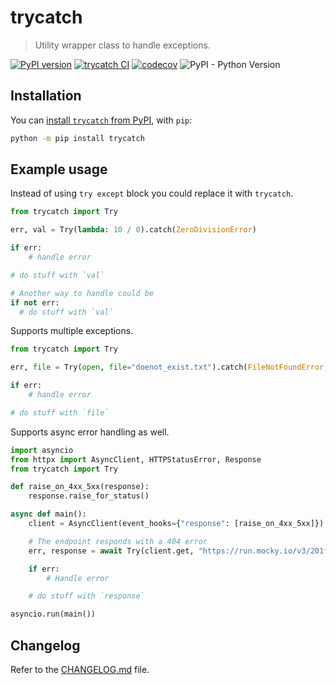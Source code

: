 # trycatch

> Utility wrapper class to handle exceptions.

[![PyPI version](https://badge.fury.io/py/trycatch.svg)](https://badge.fury.io/py/trycatch)
[![trycatch CI](https://github.com/omegatrix/trycatch/actions/workflows/build.yaml/badge.svg)](https://github.com/omegatrix/trycatch/actions/workflows/build.yaml)
[![codecov](https://codecov.io/gh/omegatrix/trycatch/branch/main/graph/badge.svg?token=2M0QOSUPM0)](https://codecov.io/gh/omegatrix/trycatch)
![PyPI - Python Version](https://img.shields.io/pypi/pyversions/trycatch)

## Installation
You can [install `trycatch` from PyPI](https://pypi.org/project/trycatch), with `pip`:

```bash
python -m pip install trycatch
```

## Example usage
Instead of using `try except` block you could replace it with `trycatch`.

```py
from trycatch import Try

err, val = Try(lambda: 10 / 0).catch(ZeroDivisionError)

if err:
    # handle error

# do stuff with `val`

# Another way to handle could be
if not err:
  # do stuff with `val`
```

Supports multiple exceptions.
```py
from trycatch import Try

err, file = Try(open, file="doenot_exist.txt").catch(FileNotFoundError, OSError)

if err:
    # handle error

# do stuff with `file`
```

Supports async error handling as well.
```py
import asyncio
from httpx import AsyncClient, HTTPStatusError, Response
from trycatch import Try

def raise_on_4xx_5xx(response):
    response.raise_for_status()

async def main():
    client = AsyncClient(event_hooks={"response": [raise_on_4xx_5xx]})

    # The endpoint responds with a 404 error
    err, response = await Try(client.get, "https://run.mocky.io/v3/201f1fe6-5a3b-49c1-9df7-312951618405").async_catch(HTTPStatusError)

    if err:
        # Handle error

    # do stuff with `response`

asyncio.run(main())
```

## Changelog

Refer to the [CHANGELOG.md](CHANGELOG.md) file.
